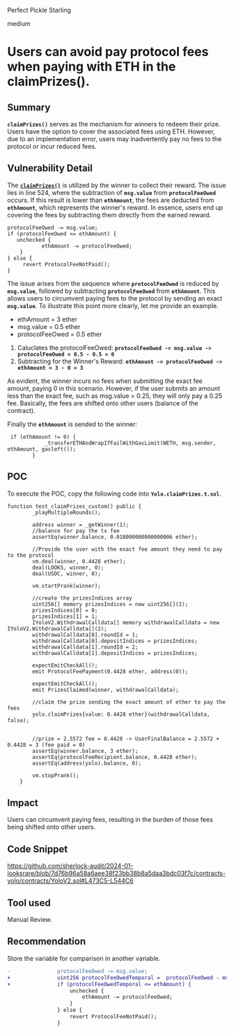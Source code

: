 Perfect Pickle Starling

medium

# Users can avoid pay protocol fees when paying with ETH in the claimPrizes().

## Summary
**`claimPrizes()`** serves as the mechanism for winners to redeem their prize. Users have the option to cover the associated fees using ETH. However, due to an implementation error, users may inadvertently pay no fees to the protocol or incur reduced fees.
## Vulnerability Detail
The [**`claimPrizes()`**](https://github.com/sherlock-audit/2024-01-looksrare/blob/7d76b96a58a6aee38f23bb38b8a5daa3bdc03f7c/contracts-yolo/contracts/YoloV2.sol#L473C5-L544C6) is utilized by the winner to collect their reward. The issue lies in line 524, where the subtraction of **`msg.value`** from **`protocolFeeOwed`** occurs. If this result is lower than **`ethAmount`**, the fees are deducted from **`ethAmount`**, which represents the winner's reward. In essence, users end up covering the fees by subtracting them directly from the earned reward.
```Solidity
protocolFeeOwed -= msg.value;
if (protocolFeeOwed <= ethAmount) {
   unchecked {
           ethAmount -= protocolFeeOwed;
    }
} else {
     revert ProtocolFeeNotPaid();
}
```
The issue arises from the sequence where **`protocolFeeOwed`** is reduced by **`msg.value`**, followed by subtracting **`protocolFeeOwed`** from **`ethAmount`**. This allows users to circumvent paying fees to the protocol by sending an exact **`msg.value`**. To illustrate this point more clearly, let me provide an example.

- ethAmount = 3 ether
- msg.value = 0.5 ether
- protocolFeeOwed = 0.5 ether

1. Caluclates the protocolFeeOwed:
**`protocolFeeOwed -= msg.value -> protocolFeeOwed = 0.5 - 0.5 = 0`**
2. Subtracting for the Winner's Reward:
**`ethAmount -= protocolFeeOwed -> ethAmount = 3 - 0 = 3`**

As evident, the winner incurs no fees when submitting the exact fee amount, paying 0 in this scenario. However, if the user submits an amount less than the exact fee, such as msg.value = 0.25, they will only pay a 0.25 fee. Basically, the fees are shifted onto other users (balance of the contract).

Finally the **`ethAmount`** is sended to the winner:
```Solidity
 if (ethAmount != 0) {
            _transferETHAndWrapIfFailWithGasLimit(WETH, msg.sender, ethAmount, gasleft());
        }
```
## POC
To execute the POC, copy the following code into **`Yolo.claimPrizes.t.sol`**.
```Solidity
function test_claimPrizes_custom() public {
        _playMultipleRounds();

        address winner = _getWinner(1);
        //balance for pay the tx fee
        assertEq(winner.balance, 0.018000000000000006 ether);

        //Provide the user with the exact fee amount they need to pay to the protocol
        vm.deal(winner, 0.4428 ether);
        deal(LOOKS, winner, 0);
        deal(USDC, winner, 0);

        vm.startPrank(winner);

        //create the prizesIndices array
        uint256[] memory prizesIndices = new uint256[](2);
        prizesIndices[0] = 0;
        prizesIndices[1] = 1;
        IYoloV2.WithdrawalCalldata[] memory withdrawalCalldata = new IYoloV2.WithdrawalCalldata[](2);
        withdrawalCalldata[0].roundId = 1;
        withdrawalCalldata[0].depositIndices = prizesIndices;
        withdrawalCalldata[1].roundId = 2;
        withdrawalCalldata[1].depositIndices = prizesIndices;

        expectEmitCheckAll();
        emit ProtocolFeePayment(0.4428 ether, address(0));

        expectEmitCheckAll();
        emit PrizesClaimed(winner, withdrawalCalldata);

        //claim the prize sending the exact amount of ether to pay the fees
        yolo.claimPrizes{value: 0.4428 ether}(withdrawalCalldata, false);


        //prize = 2.5572 fee = 0.4428 -> UserFinalBalance = 2.5572 + 0.4428 = 3 (fee paid = 0)
        assertEq(winner.balance, 3 ether);
        assertEq(protocolFeeRecipient.balance, 0.4428 ether);
        assertEq(address(yolo).balance, 0);

        vm.stopPrank();
    }
```
## Impact
Users can circumvent paying fees, resulting in the burden of those fees being shifted onto other users.
## Code Snippet
https://github.com/sherlock-audit/2024-01-looksrare/blob/7d76b96a58a6aee38f23bb38b8a5daa3bdc03f7c/contracts-yolo/contracts/YoloV2.sol#L473C5-L544C6
## Tool used
Manual Review.
## Recommendation
Store the variable for comparison in another variable.
```diff
-               protocolFeeOwed -= msg.value;
+               uint256 protocolFeeOwedTemporal =  protocolFeeOwed - msg.value;
+               if (protocolFeeOwedTemporal <= ethAmount) {
                    unchecked {
                        ethAmount -= protocolFeeOwed;
                    }
                } else {
                    revert ProtocolFeeNotPaid();
                }
```